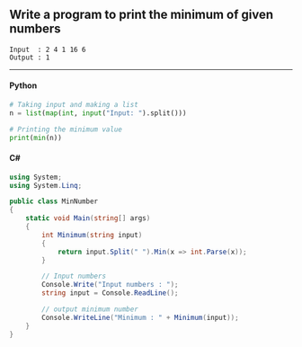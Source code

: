 ## Write a program to print the minimum of given numbers

```
Input  : 2 4 1 16 6
Output : 1
```

---

<CodeBlock slots="heading, code" repeat="2" languages="Python, C#" />

#### Python

```python
# Taking input and making a list
n = list(map(int, input("Input: ").split()))

# Printing the minimum value
print(min(n))
```

#### C#

```c#
using System;
using System.Linq;

public class MinNumber
{
    static void Main(string[] args)
    {
        int Minimum(string input)
        {
            return input.Split(" ").Min(x => int.Parse(x));
        }

        // Input numbers
        Console.Write("Input numbers : ");
        string input = Console.ReadLine();

        // output minimum number
        Console.WriteLine("Minimum : " + Minimum(input));
    }
}
```
